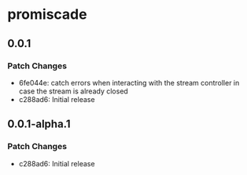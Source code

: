 # promiscade

## 0.0.1

### Patch Changes

- 6fe044e: catch errors when interacting with the stream controller in case the stream is already closed
- c288ad6: Initial release

## 0.0.1-alpha.1

### Patch Changes

- c288ad6: Initial release
